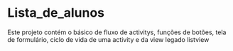 # Lista_de_alunos
Este projeto contém o básico de fluxo de activitys, funções de botões, tela de formulário, ciclo de vida de uma activity e da view legado listview
